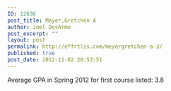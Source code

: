 ```yaml
---
ID: 12836
post_title: Meyer,Gretchen A
author: Joel DesArmo
post_excerpt: ""
layout: post
permalink: http://effrtlss.com/meyergretchen-a-3/
published: true
post_date: 2012-11-02 20:53:51
---
```

<p>Average GPA in Spring 2012 for first course listed: 3.8</p>